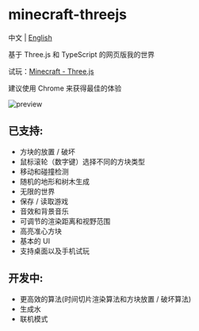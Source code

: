 # minecraft-threejs

中文 | [English](https://github.com/Vyse12138/minecraft-threejs)

基于 Three.js 和 TypeScript 的网页版我的世界

试玩：[Minecraft - Three.js](https://mc-zh.yuleiz.com/)

建议使用 Chrome 来获得最佳的体验

![preview](https://user-images.githubusercontent.com/88306344/154383952-9b33bad4-eebb-4a98-a12e-f5f137422d06.gif)

## 已支持:

- 方块的放置 / 破坏
- 鼠标滚轮（数字键）选择不同的方块类型
- 移动和碰撞检测
- 随机的地形和树木生成
- 无限的世界
- 保存 / 读取游戏
- 音效和背景音乐
- 可调节的渲染距离和视野范围
- 高亮准心方块
- 基本的 UI
- 支持桌面以及手机试玩

## 开发中:

- 更高效的算法(时间切片渲染算法和方块放置 / 破坏算法)
- 生成水
- 联机模式

